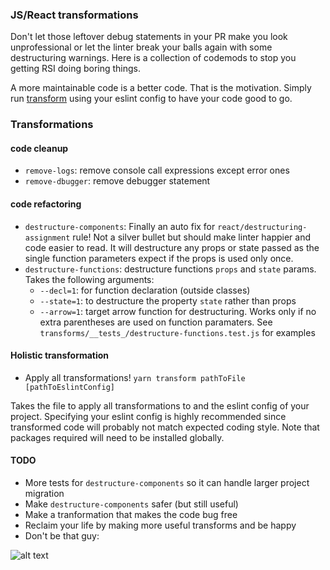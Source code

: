### JS/React transformations 
Don't let those leftover debug statements in your PR make you look unprofessional or let the linter break your balls again 
with some destructuring warnings. Here is a collection of codemods to stop you getting RSI doing boring things.

A more maintainable code is a better code. That is the motivation. Simply run [transform](https://github.com/yannvr/codemods#holistic-transformation) using your eslint config to have 
 your code good to go.
 
### Transformations

#### code cleanup
- `remove-logs`: remove console call expressions except error ones
- `remove-dbugger`: remove debugger statement

#### code refactoring

- `destructure-components`: 
Finally an auto fix for `react/destructuring-assignment` rule! Not a silver bullet but should make linter happier
and code easier to read. It will destructure any props or state passed as the single function parameters expect if the props is used only once.
- `destructure-functions`: destructure functions `props` and `state` params. Takes the following arguments:
  - `--decl=1`: for function declaration (outside classes)
  - `--state=1`: to destructure the property `state` rather than props
  - `--arrow=1`: target arrow function for destructuring. Works only if no extra parentheses are used on function paramaters.
See `transforms/__tests_/destructure-functions.test.js` for examples

#### Holistic transformation
- Apply all transformations! `yarn transform pathToFile [pathToEslintConfig]`

Takes the file to apply all transformations to and the eslint config of your project.
Specifying your eslint config is highly recommended since transformed code will probably not match expected coding style. Note that
packages required will need to be installed globally.

#### TODO
- More tests for `destructure-components` so it can handle larger project migration
- Make `destructure-components` safer (but still useful)
- Make a tranformation that makes the code bug free
- Reclaim your life by making more useful transforms and be happy
- Don't be that guy:

![alt text](https://quotesaga-img.s3.amazonaws.com/quote/QS_f8e7407af906410e8edd8d320d0f795c.jpg)
 
